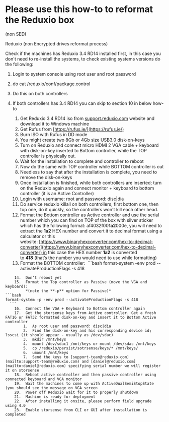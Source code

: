 
# Please use this how-to to reformat the Reduxio box
(non SED)
  

Reduxio (non Encrypted drives reformat process)

Check if the machines has Reduxio 3.4 RD14 installed first, in this case you don't need to re-install the systems, to check existing systems versions do the following:

1. Login to system console using root user and root password

2. do cat /reduxio/conf/package.control 

3. Do this on both controllers

4. If both controllers has 3.4 RD14 you can skip to section 10 in below how-to 

	1.  Get Reduxio 3.4 RD14 iso from [support.reduxio.com](http://support.reduxio.com/) website and download it to Windows machine
	2.  Get Rufus from [https://rufus.ie/](https://rufus.ie/)
	3.  Burn ISO with Rufus in DD mode 
	4.  You might create two 8Gb or 4Gb size USB3.0 disk-on-keys
	5.  Turn on Reduxio and connect micro HDMI 2 VGA cable + keyboard with disk-on-key inserted to Bottom controller, while the TOP controller is physically out.
	6.  Wait for the installation to complete and controller to reboot
	7.  Now do the same with TOP controller while BOTTOM controller is out
	8.  Needless to say that after the installation is complete, you need to remove the disk-on-keys
	9.  Once installation is finished, while both controllers are inserted; turn on the Reduxio again and connect monitor + keyboard to bottom controller (it is an Active Controller)
	10.  Login with username: root and password: disc|dia
	11.  Do service reduxio killall on both controllers, first bottom one, then top one, do it quickly, so the controllers won't kill each other head.
	12.  Format the Bottom controller as Active controller and use the serial number which you can find on TOP of the box with silver sticker which has the following format: af4032f00**1a2**000e, you will need to extract the **1a2** HEX number and convert it to decimal format using a calculator or this website: [https://www.binaryhexconverter.com/hex-to-decimal-converter](https://www.binaryhexconverter.com/hex-to-decimal-converter) in this case the HEX number **1a2** is converted to **418** (that’s the number you would need to use while formatting)
	13.  Format the BOTTOM controller: 
	    ```bash
format-system -env prod --activateProductionFlags -s 418
```
	14.  Don’t reboot yet
	15.  Format the Top controller as Passive (move the VGA and keyboard):  
   	     *(note the **-p** option for Passive)*
```bash
format-system -p -env prod --activateProductionFlags -s 418
  ```
	16.  Connect the VGA + Keyboard to Bottom controller again
	17.  Get the storsense keys from Active controller. Get a fresh FAT16 or FAT32 formatted disk-on-key and insert it to Bottom Active controller
		1.  As root user and password: disc|dia
		2.  Find the disk-on-key and his corresponding device id; lsscsi (it should appear - usually as /dev/sdac)
		3.  mkdir /mnt/keys
		4.  mount /dev/sdac1 /mnt/keys or mount /dev/sdac /mnt/keys
		5.  cp /reduxio/persist/sotrsense/keys/* /mnt/keys/
		6.  umount /mnt/keys
		7.  Send the keys to [support-team@reduxio.com](mailto:support-team@reduxio.com) and [daniel@reduxio.com](mailto:daniel@reduxio.com) specifying serial number we will register it on storsense
	18.  Reboot active controller and then passive controller using connected keyboard and VGA monitor
	19.  Wait the machines to come up with ActiveDualSemiStopState (you should see the message on VGA screen
	20.  Power off Reduxio wait for it to properly shutdown
	21.  Machine is ready for deployment
	22.  After installing it onsite, please perform field upgrade using 4.0
	23.  Enable storsense from CLI or GUI after installation is completed